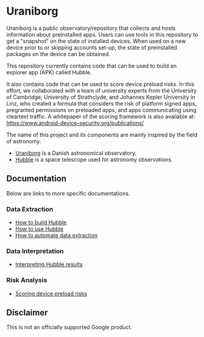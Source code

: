 # Uraniborg

Uraniborg is a public observatory/repository that collects and hosts information
about preinstalled apps. Users can use tools in this repository to get a
"snapshot" on the state of installed devices. When used on a new device prior to
or skipping accounts set-up, the state of preinstalled packages on the device
can be obtained.

This repository currently contains code that can be used to build an explorer
app (APK) called Hubble.

It also contains code that can be used to score device preload risks. In this
effort, we collaborated with a team of university experts from the University of
Cambridge, University of Strathclyde, and Johannes Kepler University in Linz,
who created a formula that considers the risk of platform signed apps,
pregranted permissions on preloaded apps, and apps communicating using cleartext
traffic. A whitepaper of the scoring framework is also available at:
https://www.android-device-security.org/publications/

The name of this project and its components are mainly inspired by the field of
astronomy.

- [Uraniborg](https://en.wikipedia.org/wiki/Uraniborg) is a Danish
astronomical observatory.
- [Hubble](https://en.wikipedia.org/wiki/Hubble_Space_Telescope) is a space telescope used for astronomy observations.

## Documentation

Below are links to more specific documentations.

### Data Extraction
- [How to build Hubble](docs/hubble_setup.md)
- [How to use Hubble](docs/deploying_hubble.md)
- [How to automate data extraction](docs/automate_observation.md)

### Data Interpretation
- [Interpreting Hubble results](docs/hubble_results.md)

### Risk Analysis
- [Scoring device preload risks](docs/device_scoring.md)

## Disclaimer
This is not an officially supported Google product.
